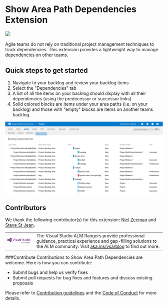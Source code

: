 # Show Area Path Dependencies Extension

![](https://almrangers.visualstudio.com/DefaultCollection/_apis/public/build/definitions/7f3cfb9a-d1cb-4e66-9d36-1af87b906fe9/106/badge)

Agile teams do not rely on traditional project management techniques to track dependencies. 
This extension provides a lightweight way to manage dependencies on other teams.

## Quick steps to get started
1. Navigate to your backlog and review your backlog items
2. Select the "Dependencies" tab
3. A list of all the items on your backlog should display with all their dependencies (using the predecessor or successor links) 
4. Solid colored blocks are items under your area paths (i.e. on your backlog) and those with "empty" blocks are items on another teams backlog.

![Dependencies](media/screen3.png)

## Contributors

We thank the following contributor(s) for this extension: [Niel Zeeman](https://blogs.msdn.microsoft.com/willy-peter_schaub/2013/11/01/introducing-the-visual-studio-alm-rangers-niel-zeeman/) and [Steve St Jean](https://blogs.msdn.microsoft.com/willy-peter_schaub/2014/08/11/introducing-the-visual-studio-alm-rangers-steve-st-jean/).

<table>
  <tr>
    <td>
      <img src="https://github.com/ALM-Rangers/Show-Area-Path-Dependencies/blob/master/media/VSALMLogo.png"></img>
    </td>
    <td>
      The Visual Studio ALM Rangers provide professional guidance, practical experience and gap-filling solutions to the ALM community. Visit <a href="http://aka.ms/vsarblog">aka.ms/vsarblog</a> to find out more.
    </td>
  </tr>
</table>

###Contribute
Contributions to Show Area Path Dependencies are welcome. Here is how you can contribute:  

- Submit bugs and help us verify fixes  
- Submit pull requests for bug fixes and features and discuss existing proposals   

Please refer to [Contribution guidelines](.github/CONTRIBUTING.md) and the [Code of Conduct](.github/COC.md) for more details.
